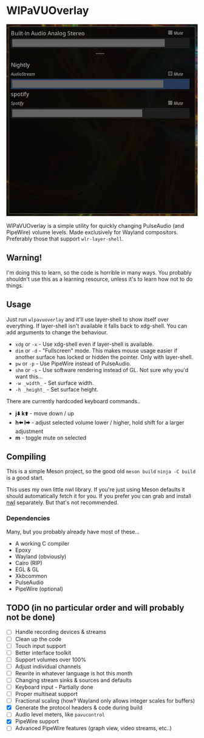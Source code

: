 # WlPaVUOverlay
![](screenshot.png)

WlPaVUOverlay is a simple utility for quickly changing PulseAudio (and PipeWire) volume levels.
Made exclusively for Wayland compositors. Preferably those that support `wlr-layer-shell`.
## Warning!
I'm doing this to learn, so the code is horrible in many ways. You probably shouldn't use this as a learning resource, unless it's to learn how not to do things.
## Usage
Just run `wlpavuoverlay` and it'll use layer-shell to show itself over everything. If layer-shell isn't available it falls back to xdg-shell.
You can add arguments to change the behaviour.
* `xdg` or `-x` - Use xdg-shell even if layer-shell is available.
* `dim` or `-d` - "Fullscreen" mode. This makes mouse usage easier if another surface has locked or hidden the pointer. Only with layer-shell.
* `pw` or `-p` - Use PipeWire instead of PulseAudio.
* `shm` or `-s` - Use software rendering instead of GL. Not sure why you'd want this...
* `-w _width_` - Set surface width.
* `-h _height_` - Set surface height.

There are currently hardcoded keyboard commands..
* **j🠯 k🠭** - move down / up
* **h🠬 l🠮** - adjust selected volume lower / higher, hold shift for a larger adjustment
* **m** - toggle mute on selected
## Compiling
This is a simple Meson project, so the good old `meson build` `ninja -C build` is a good start.

This uses my own little nwl library. If you're just using Meson defaults it should automatically fetch it for you. If you prefer you can grab and install [nwl](https://github.com/udfn/nwl/) separately. But that's not recommended.
### Dependencies
Many, but you probably already have most of these...
* A working C compiler
* Epoxy
* Wayland (obviously)
* Cairo (RIP)
* EGL & GL
* Xkbcommon
* PulseAudio
* PipeWire (optional)
## TODO (in no particular order and will probably not be done)
- [ ] Handle recording devices & streams
- [ ] Clean up the code
- [ ] Touch input support
- [ ] Better interface toolkit
- [ ] Support volumes over 100%
- [ ] Adjust individual channels
- [ ] Rewrite in whatever language is hot this month
- [ ] Changing stream sinks & sources and defaults
- [ ] Keyboard input - Partially done
- [ ] Proper multiseat support
- [ ] Fractional scaling (how? Wayland only allows integer scales for buffers)
- [x] Generate the protocol headers & code during build
- [ ] Audio level meters, like `pavucontrol`
- [x] PipeWire support
- [ ] Advanced PipeWire features (graph view, video streams, etc..)
